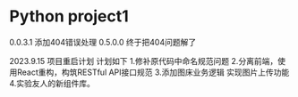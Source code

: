 # Python project1
 0.0.3.1 添加404错误处理
 0.5.0.0 终于把404问题解了


2023.9.15 项目重启计划 
计划如下 
1.修补原代码中命名规范问题
2.分离前端，使用React重构，构筑RESTful API接口规范
3.添加图床业务逻辑 实现图片上传功能
4.实验友人的新组件库。
